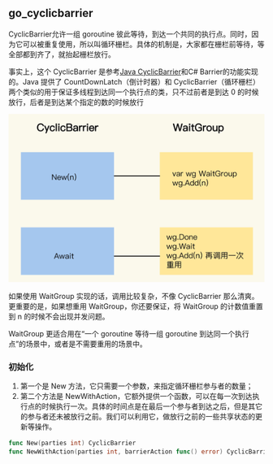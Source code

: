 ## go_cyclicbarrier

CyclicBarrier允许一组 goroutine 彼此等待，到达一个共同的执行点。同时，因为它可以被重复使用，所以叫循环栅栏。具体的机制是，大家都在栅栏前等待，等全部都到齐了，就抬起栅栏放行。

事实上，这个 CyclicBarrier 是参考[Java CyclicBarrier](https://docs.oracle.com/en/java/javase/15/docs/api/java.base/java/util/concurrent/CyclicBarrier.html)和C# Barrier的功能实现的。Java 提供了 CountDownLatch（倒计时器）和 CyclicBarrier（循环栅栏）两个类似的用于保证多线程到达同一个执行点的类，只不过前者是到达 0 的时候放行，后者是到达某个指定的数的时候放行

![img.png](img.png)

如果使用 WaitGroup 实现的话，调用比较复杂，不像 CyclicBarrier 那么清爽。更重要的是，如果想重用 WaitGroup，你还要保证，将 WaitGroup 的计数值重置到 n 的时候不会出现并发问题。

WaitGroup 更适合用在“一个 goroutine 等待一组 goroutine 到达同一个执行点”的场景中，或者是不需要重用的场景中。

### 初始化

1. 第一个是 New 方法，它只需要一个参数，来指定循环栅栏参与者的数量；
2. 第二个方法是 NewWithAction，它额外提供一个函数，可以在每一次到达执行点的时候执行一次。具体的时间点是在最后一个参与者到达之后，但是其它的参与者还未被放行之前。我们可以利用它，做放行之前的一些共享状态的更新等操作。

```go
func New(parties int) CyclicBarrier
func NewWithAction(parties int, barrierAction func() error) CyclicBarrier
```



